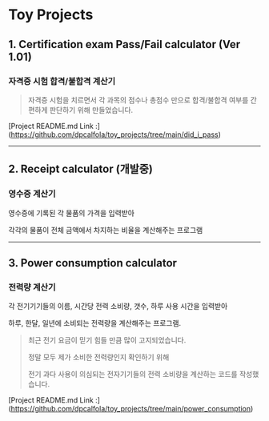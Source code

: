 # Toy Projects


## 1. Certification exam Pass/Fail calculator (Ver 1.01)

### 자격증 시험 합격/불합격 계산기

> 자격증 시험을 치르면서 각 과목의 점수나 총점수 만으로 합격/불합격 여부를 간편하게 판단하기 위해 만들었습니다.

[Project README.md Link :] (https://github.com/dpcalfola/toy_projects/tree/main/did_i_pass)

<hr>

## 2. Receipt calculator (개발중)
### 영수증 계산기

영수증에 기록된 각 물품의 가격을 입력받아

각각의 물품이 전체 금액에서 차지하는 비율을 계산해주는 프로그램  
  
<hr>

## 3. Power consumption calculator
### 전력량 계산기

각 전기기기들의 이름, 시간당 전력 소비량, 갯수, 하루 사용 시간을 입력받아

하루, 한달, 일년에 소비되는 전력량을 계산해주는 프로그램.
 
> 최근 전기 요금이 믿기 힘들 만큼 많이 고지되었습니다.
>
>정말 모두 제가 소비한 전력량인지 확인하기 위해
>
>전기 과다 사용이 의심되는 전자기기들의 전력 소비량을 계산하는 코드를 작성했습니다.

[Project README.md Link :] (https://github.com/dpcalfola/toy_projects/tree/main/power_consumption)